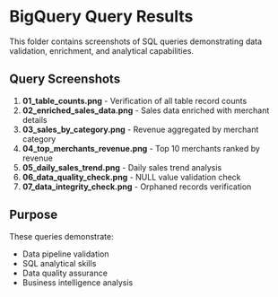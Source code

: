 # BigQuery Query Results

This folder contains screenshots of SQL queries demonstrating data validation, enrichment, and analytical capabilities.

## Query Screenshots

1. **01_table_counts.png** - Verification of all table record counts
2. **02_enriched_sales_data.png** - Sales data enriched with merchant details
3. **03_sales_by_category.png** - Revenue aggregated by merchant category
4. **04_top_merchants_revenue.png** - Top 10 merchants ranked by revenue
5. **05_daily_sales_trend.png** - Daily sales trend analysis
6. **06_data_quality_check.png** - NULL value validation check
7. **07_data_integrity_check.png** - Orphaned records verification

## Purpose

These queries demonstrate:
- Data pipeline validation
- SQL analytical skills
- Data quality assurance
- Business intelligence analysis

